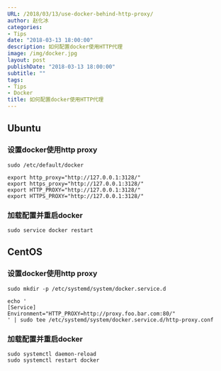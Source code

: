 ```yaml
---
URL: /2018/03/13/use-docker-behind-http-proxy/
author: 赵化冰
categories:
- Tips
date: "2018-03-13 18:00:00"
description: 如何配置docker使用HTTP代理
image: /img/docker.jpg
layout: post
publishDate: "2018-03-13 18:00:00"
subtitle: ""
tags:
- Tips
- Docker
title: 如何配置docker使用HTTP代理
---
```

## Ubuntu
### 设置docker使用http proxy
```
sudo /etc/default/docker

export http_proxy="http://127.0.0.1:3128/"
export https_proxy="http://127.0.0.1:3128/"
export HTTP_PROXY="http://127.0.0.1:3128/"
export HTTPS_PROXY="http://127.0.0.1:3128/"
```
<!--more-->
### 加载配置并重启docker
```
sudo service docker restart
```
## CentOS
### 设置docker使用http proxy
```
sudo mkdir -p /etc/systemd/system/docker.service.d

echo '
[Service]
Environment="HTTP_PROXY=http://proxy.foo.bar.com:80/"
' | sudo tee /etc/systemd/system/docker.service.d/http-proxy.conf
```

### 加载配置并重启docker
```
sudo systemctl daemon-reload
sudo systemctl restart docker
```
